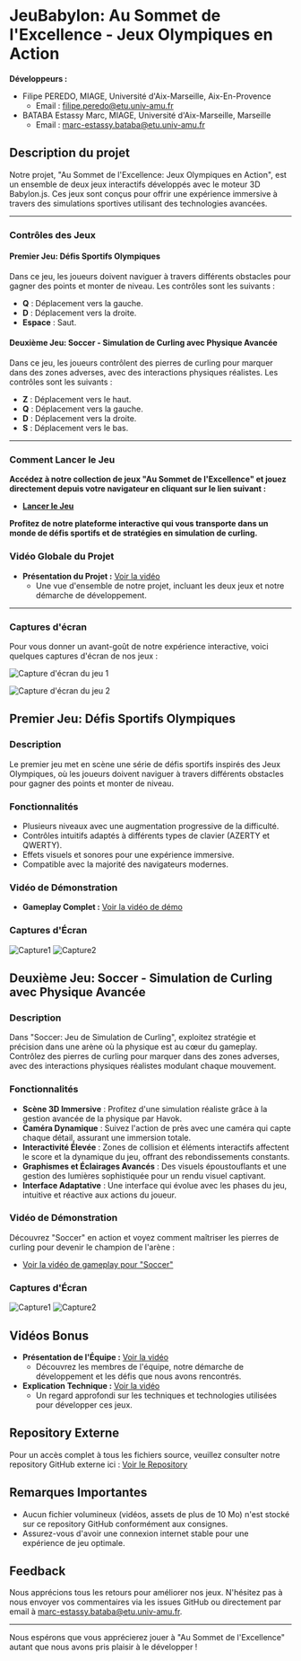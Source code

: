 # JeuBabylon: Au Sommet de l'Excellence - Jeux Olympiques en Action

**Développeurs :**
- Filipe PEREDO, MIAGE, Université d'Aix-Marseille, Aix-En-Provence
  - Email : [filipe.peredo@etu.univ-amu.fr](mailto:filipe.peredo@etu.univ-amu.fr)
- BATABA Estassy Marc, MIAGE, Université d'Aix-Marseille, Marseille
  - Email : [marc-estassy.bataba@etu.univ-amu.fr](mailto:marc-estassy.bataba@etu.univ-amu.fr)

## Description du projet
Notre projet, "Au Sommet de l'Excellence: Jeux Olympiques en Action", est un ensemble de deux jeux interactifs développés avec le moteur 3D Babylon.js. Ces jeux sont conçus pour offrir une expérience immersive à travers des simulations sportives utilisant des technologies avancées.

---

### Contrôles des Jeux

#### Premier Jeu: Défis Sportifs Olympiques

Dans ce jeu, les joueurs doivent naviguer à travers différents obstacles pour gagner des points et monter de niveau. Les contrôles sont les suivants :

- **Q** : Déplacement vers la gauche.
- **D** : Déplacement vers la droite.
- **Espace** : Saut.

#### Deuxième Jeu: Soccer - Simulation de Curling avec Physique Avancée

Dans ce jeu, les joueurs contrôlent des pierres de curling pour marquer dans des zones adverses, avec des interactions physiques réalistes. Les contrôles sont les suivants :

- **Z** : Déplacement vers le haut.
- **Q** : Déplacement vers la gauche.
- **D** : Déplacement vers la droite.
- **S** : Déplacement vers le bas.

---

### Comment Lancer le Jeu
**Accédez à notre collection de jeux "Au Sommet de l'Excellence" et jouez directement depuis votre navigateur en cliquant sur le lien suivant :**
- [**Lancer le Jeu**](https://estassy.github.io/JeuBabylon/)

**Profitez de notre plateforme interactive qui vous transporte dans un monde de défis sportifs et de stratégies en simulation de curling.**

### Vidéo Globale du Projet
- **Présentation du Projet :** [Voir la vidéo](https://drive.google.com/file/d/1cmRD_fB4i-GdDvbraQmG1fTq2F472CR-/view?usp=sharing)
  - Une vue d'ensemble de notre projet, incluant les deux jeux et notre démarche de développement.
---

### Captures d'écran
Pour vous donner un avant-goût de notre expérience interactive, voici quelques captures d'écran de nos jeux :

![Capture d'écran du jeu 1](./screenshots/index.png)

![Capture d'écran du jeu 2](./screenshots/list.png)

## Premier Jeu: Défis Sportifs Olympiques

### Description
Le premier jeu met en scène une série de défis sportifs inspirés des Jeux Olympiques, où les joueurs doivent naviguer à travers différents obstacles pour gagner des points et monter de niveau.

### Fonctionnalités
- Plusieurs niveaux avec une augmentation progressive de la difficulté.
- Contrôles intuitifs adaptés à différents types de clavier (AZERTY et QWERTY).
- Effets visuels et sonores pour une expérience immersive.
- Compatible avec la majorité des navigateurs modernes.

### Vidéo de Démonstration
- **Gameplay Complet :** [Voir la vidéo de démo](https://drive.google.com/file/d/1yLKBkKF3CNF96VJW3NoWKTMa4xnZbArq/view?usp=sharing)

### Captures d'Écran
![Capture1](./screenshots/jeu1-1.png) ![Capture2](./screenshots/jeu1-2.png)

## Deuxième Jeu: Soccer - Simulation de Curling avec Physique Avancée

### Description
Dans "Soccer: Jeu de Simulation de Curling", exploitez stratégie et précision dans une arène où la physique est au cœur du gameplay. Contrôlez des pierres de curling pour marquer dans des zones adverses, avec des interactions physiques réalistes modulant chaque mouvement.

### Fonctionnalités
- **Scène 3D Immersive** : Profitez d'une simulation réaliste grâce à la gestion avancée de la physique par Havok.
- **Caméra Dynamique** : Suivez l'action de près avec une caméra qui capte chaque détail, assurant une immersion totale.
- **Interactivité Élevée** : Zones de collision et éléments interactifs affectent le score et la dynamique du jeu, offrant des rebondissements constants.
- **Graphismes et Éclairages Avancés** : Des visuels époustouflants et une gestion des lumières sophistiquée pour un rendu visuel captivant.
- **Interface Adaptative** : Une interface qui évolue avec les phases du jeu, intuitive et réactive aux actions du joueur.

### Vidéo de Démonstration
Découvrez "Soccer" en action et voyez comment maîtriser les pierres de curling pour devenir le champion de l'arène :
- [Voir la vidéo de gameplay pour "Soccer"](https://drive.google.com/file/d/1it6ANha0-hApMK4Lv52tS77nWaLf4Nn5/view?usp=sharing)

### Captures d'Écran
![Capture1](./screenshots/jeu2-1.png) ![Capture2](./screenshots/jeu2-2.png)

## Vidéos Bonus
- **Présentation de l'Équipe :** [Voir la vidéo](lien-vers-youtube-presentation)
  - Découvrez les membres de l'équipe, notre démarche de développement et les défis que nous avons rencontrés.
- **Explication Technique :** [Voir la vidéo](lien-vers-youtube-explications)
  - Un regard approfondi sur les techniques et technologies utilisées pour développer ces jeux.

## Repository Externe
Pour un accès complet à tous les fichiers source, veuillez consulter notre repository GitHub externe ici : [Voir le Repository](https://github.com/Estassy/JeuBabylon.git)

## Remarques Importantes
- Aucun fichier volumineux (vidéos, assets de plus de 10 Mo) n'est stocké sur ce repository GitHub conformément aux consignes.
- Assurez-vous d'avoir une connexion internet stable pour une expérience de jeu optimale.

## Feedback
Nous apprécions tous les retours pour améliorer nos jeux. N'hésitez pas à nous envoyer vos commentaires via les issues GitHub ou directement par email à [marc-estassy.bataba@etu.univ-amu.fr](mailto:marc-estassy.bataba@etu.univ-amu.fr).

---

Nous espérons que vous apprécierez jouer à "Au Sommet de l'Excellence" autant que nous avons pris plaisir à le développer !
